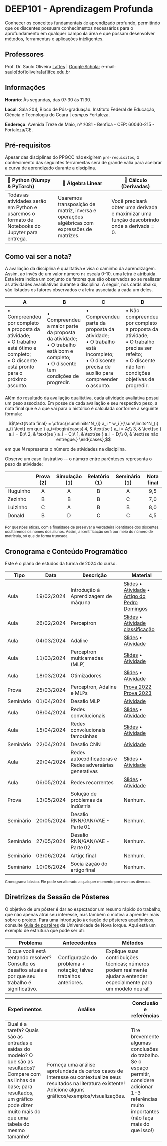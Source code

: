 # DEEP101 - Aprendizagem Profunda

Conhecer os conceitos fundamentais de aprendizado profundo, permitindo que os discentes possuam conhecimentos necessários para o aprofundamento em qualquer campo da área e que possam desenvolver métodos, ferramentas e aplicações inteligentes.

## Professores
Prof. Dr. Saulo Oliveira [Lattes](http://lattes.cnpq.br/9883694006602467) | [Google Scholar](https://scholar.google.com.br/citations?user=rRTkRcAAAAAJ)
e-mail: saulo[dot]oliveira[at]ifce.edu.br

## Informações
**Horário**: Às segundas, das 07:30 às 11:30.

**Local**: Sala 204, Bloco de Pós-graduação. Instituto Federal de Educação, Ciência e Tecnologia do Ceará | *campus* Fortaleza.

**Endereço**: Avenida Treze de Maio, nº 2081 - Benfica - CEP: 60040-215 - Fortaleza/CE.

## Pré-requisitos
Apesar das disciplinas do PPGCC não exigirem ```pré-requisitos```, o conhecimento das seguintes ferramentas será de grande valia para acelarar a curva de aprendizado durante a disciplina.

| 🐍  Python (Numpy & PyTorch)                                  | 🔢  Álgebra Linear                                            | 🧮 Cálculo (Derivadas)                                        |
| :----------------------------------------------------------- | ------------------------------------------------------------ | ------------------------------------------------------------ |
| Todas as atividades serão em Python e usaremos o formato de Notebooks do Jupyter para entrega. | Usaremos transposição de matriz, inversa e operações algébricas com expressões de matrizes. | Você precisará obter uma derivada e maximizar uma função descobrindo onde a derivada = 0. |

## Como vai ser a nota?
A avaliação da disciplina é qualitativa e visa o caminho da aprendizagem. Assim, ao invés de um valor número na escala 0-10, uma letra é atribuída. Esta letra indica um conjunto de fatores que são observados ao se realiazar as atividades avaialiativas durante a disciplina. A seguir, nos cards abaixo, são listados os fatores observados e a letra associada a cada um deles.

| A                                                            | B                                                            | C                                                            | D                                                            |
| ------------------------------------------------------------ | ------------------------------------------------------------ | ------------------------------------------------------------ | ------------------------------------------------------------ |
| $\bullet$ Compreendeu por completo a proposta da atividade;<br/>$\bullet$ O trabalho está ótimo e completo;<br/>$\bullet$ O discente está pronto para o próximo assunto. | $\bullet$ Compreendeu a maior parte da proposta da atividade;<br/>$\bullet$ O trabalho está bom e completo;<br/>$\bullet$ O discente tem condições de progredir. | $\bullet$ Compreendeu parte da proposta da atividade;<br/>$\bullet$ O trabalho está incompleto;<br/>$\bullet$ O discente precisa de auxílio para compreender o assunto. | $\bullet$ Não compreendeu por completo a proposta da atividade;<br/>$\bullet$ O trabalho precisa ser refeito;<br/>$\bullet$ O discente não tem condições objetivas de progredir. |

Além do resultado da avaliação qualitativa, cada atividade avaliativa possui um peso associado. Em posse de cada avaliação e seu respectivo peso, a nota final que é a que vai para o histórico é calculada conforme a seguinte fórmula:

$$\text{Nota final} = \dfrac{\sum\limits^N_{i} a_i * w_i }{\sum\limits^N_{i} a_i} \text{ em que } a_i=\begin{cases}
    4, & \text{se } a_i = A;\\
    3, & \text{se } a_i = B;\\
    2, & \text{se } a_i = C;\\
    1, & \text{se } a_i = D;\\
    0, & \text{se não entregue.}
\end{cases},$$

em que $N$ representa o número de atividades na disciplina. 

Observe um caso ilustrativo -- o número entre parênteses representa o peso da atividade:

|          | Prova (2) | Simulação (1) | Relatório (1) | Seminário (1) | Nota final |
| -------- | :-------: | :-----------: | :-----------: | :-----------: | :--------: |
| Huguinho |     A     |       A       |       B       |       A       |    9,5     |
| Zezinho  |     B     |       B       |       B       |       C       |    7,0     |
| Luizinho |     C     |       A       |       B       |       B       |    8,0     |
| Donald   |     B     |       D       |       C       |       C       |    4,5     |

<small>Por questões éticas, com a finalidade de preservar a verdadeira identidade dos discentes, ocultaremos os nomes dos alunos. Assim, a identificação será por meio do número de matrícula, só que de forma truncada.</small>

## Cronograma e Conteúdo Programático

Este é o plano de estudos da turma de 2024 do curso.

| Tipo      | Data       | Descrição                                               | Material                                                     |
| --------- | ---------- | ------------------------------------------------------- | ------------------------------------------------------------ |
| Aula      | 19/02/2024 | Introdução à Aprendizagem de máquina                    | [Slides](slides/dl_01_ml.pdf)  • [Atividade](atividades/resumo_pedrod.md) • [Artigo do Pedro Domingos](https://dl.acm.org/doi/pdf/10.1145/2347736.2347755) |
| Aula      | 26/02/2024 | Perceptron                                              | [Slides](slides/dl_02_perceptron.pdf) • [Atividade classificação](atividades/perceptron.md) |
| Aula      | 04/03/2024 | Adaline                                                 | [Slides](slides/dl_03_adaline.pdf) • [Atividade ](#) |
| Aula      | 11/03/2024 | Perceptron multicamadas (MLP)                           | [Slides](slides/dl_04_mlp.pdf) • [Atividade ](#) |
| Aula      | 18/03/2024 | Otimizadores                                            | [Slides](slides/dl_05_treinamento) • [Atividade ](#) |
| Prova     | 25/03/2024 | Perceptron, Adaline e MLPs                              | [Prova 2022](#) [Prova 2023](#) |
| Seminário | 01/04/2024 | Desafio MLP                                             | [Atividade ](#) |
| Aula      | 08/04/2024 | Redes convolucionais                                    | [Slides](slides/dl_08_introdl.pdf) • [Atividade](#) |
| Aula      | 15/04/2024 | Redes convolucionais famosinhas                         | [Slides](slides/dl_09_cnn_famous.pdf) • [Atividade ](#) |
| Seminário | 22/04/2024 | Desafio CNN                                             | [Atividade ](#) |
| Aula      | 29/04/2024 | Redes autocodificadoras e Redes adversárias generativas | [Slides](slides/dl_10_ae_vae_gan.pdf) • [Atividade ](#) |
| Aula      | 06/05/2024 | Redes recorrentes                                       | [Slides](slides/dl_11_recorrent.pdf) • [Atividade ](#) |
| Prova     | 13/05/2024 | Solução de problemas da indústria                       | Nenhum.                                                      |
| Seminário | 20/05/2024 | Desafio RNN/GAN/VAE - Parte 01                          | Nenhum.                                                     |
| Seminário | 27/05/2024 | Desafio RNN/GAN/VAE - Parte 02                          | Nenhum.                                                |
| Seminário | 03/06/2024 | Artigo final                                            | Nenhum.                                           |
| Seminário | 10/06/2024 | Socialização do artigo final                            | Nenhum.                                           |

<small>Cronograma básico. Ele pode ser alterado a qualquer momento por eventos diversos.</small>

## Diretrizes da Sessão de Pôsteres

O objetivo de um pôster é dar ao espectador um resumo rápido do trabalho, que não apenas atrai seu interesse, mas também o motiva a aprender mais sobre o projeto. Para uma introdução à criação de pôsteres acadêmicos, consulte [Guia de postêres](https://guides.nyu.edu/posters) da Universidade de Nova Iorque. Aqui está um exemplo de estrutura que pode ser útil:

| Problema                                                     | Antecedentes                                                 | Métodos                                                      |
| ------------------------------------------------------------ | ------------------------------------------------------------ | ------------------------------------------------------------ |
| O que você está tentando resolver? Consulte os desafios atuais e por que seu trabalho é significativo. | Configuração do problema + notação; talvez trabalhos anteriores. | Explique suas contribuições técnicas; números podem realmente ajudar a entender especialmente para um modelo neural! |

| Experimentos                                                 | Análise                                                      | Conclusão e referências                                      |
| ------------------------------------------------------------ | ------------------------------------------------------------ | ------------------------------------------------------------ |
| Qual é a tarefa? Quais são as entradas e saídas do modelo? O que são as resultados? Compare com as linhas de base; para resultados, um gráfico pode dizer muito mais do que uma tabela do mesmo tamanho! | Forneça uma análise aprofundada de certos casos de interesse ou contextualize seus resultados na literatura existente! Adicione alguns gráficos/exemplos/visualizações. | Tire brevemente algumas conclusões do trabalho.<br/>Se o espaço permitir, considere adicionar 1-3 referências muito importantes (não faça mais do que isso!) |

